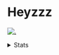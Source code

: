 # Heyzzz  

[![.](https://skillicons.dev/icons?i=ts,nextjs,nestjs,mongodb)](https://skillicons.dev)  

<details>
<summary>Stats</summary
<!--START_SECTION:waka-->

```txt
TypeScript    10 hrs 53 mins  ███████████████░░░░░░░░░░   59.81 %
CSS           4 hrs 45 mins   ██████▓░░░░░░░░░░░░░░░░░░   26.18 %
JSON          1 hr 27 mins    ██░░░░░░░░░░░░░░░░░░░░░░░   07.98 %
Bash          20 mins         ▒░░░░░░░░░░░░░░░░░░░░░░░░   01.91 %
Image (svg)   16 mins         ▒░░░░░░░░░░░░░░░░░░░░░░░░   01.54 %
```

<!--END_SECTION:waka-->
</details>
